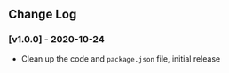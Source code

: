 ## Change Log

### [v1.0.0] - 2020-10-24

- Clean up the code and `package.json` file, initial release


